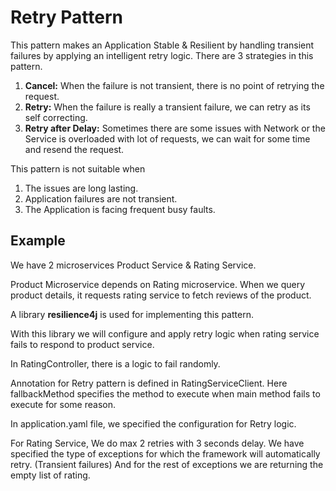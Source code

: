 # Retry Pattern
This pattern makes an Application Stable & Resilient by handling transient failures by applying an intelligent retry logic. There are 3 strategies in this pattern. 
1. **Cancel:** When the failure is not transient, there is no point of retrying the request. 
2. **Retry:** When the failure is really a transient failure, we can retry as its self correcting. 
3. **Retry after Delay:** Sometimes there are some issues with Network or the Service is overloaded with lot of requests, we can wait for some time and resend the request. 

This pattern is not suitable when
1. The issues are long lasting. 
2. Application failures are not transient.
3. The Application is facing frequent busy faults.



## Example 
We have 2 microservices Product Service & Rating Service.

Product Microservice depends on Rating microservice. When we query product details, it requests rating service to fetch reviews of the product.


A library **resilience4j** is used for implementing this pattern. 

With this library we will configure and apply retry logic when rating service fails to respond to product service. 

In RatingController, there is a logic to fail randomly.

Annotation for Retry pattern is defined in RatingServiceClient. Here fallbackMethod specifies the method to execute when main method fails to execute for some reason.

In application.yaml file, we specified the configuration for Retry logic.

For Rating Service, We do max 2 retries with 3 seconds delay.
We have specified the type of exceptions for which the framework will automatically retry. (Transient failures)
And for the rest of exceptions we are returning the empty list of rating. 
